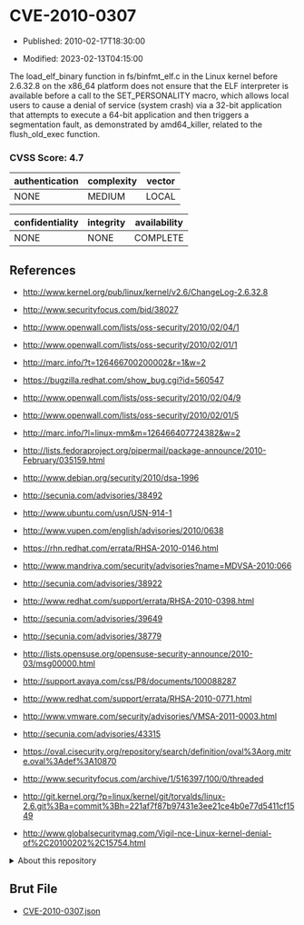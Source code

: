 # CVE-2010-0307

- Published: 2010-02-17T18:30:00

- Modified: 2023-02-13T04:15:00

The load_elf_binary function in fs/binfmt_elf.c in the Linux kernel before 2.6.32.8 on the x86_64 platform does not ensure that the ELF interpreter is available before a call to the SET_PERSONALITY macro, which allows local users to cause a denial of service (system crash) via a 32-bit application that attempts to execute a 64-bit application and then triggers a segmentation fault, as demonstrated by amd64_killer, related to the flush_old_exec function.

### CVSS Score: **4.7**

| authentication | complexity | vector |
| --- | --- | --- |
| NONE | MEDIUM | LOCAL |

| confidentiality | integrity | availability |
| --- | --- | --- |
| NONE | NONE | COMPLETE |

## References

* http://www.kernel.org/pub/linux/kernel/v2.6/ChangeLog-2.6.32.8

* http://www.securityfocus.com/bid/38027

* http://www.openwall.com/lists/oss-security/2010/02/04/1

* http://www.openwall.com/lists/oss-security/2010/02/01/1

* http://marc.info/?t=126466700200002&r=1&w=2

* https://bugzilla.redhat.com/show_bug.cgi?id=560547

* http://www.openwall.com/lists/oss-security/2010/02/04/9

* http://www.openwall.com/lists/oss-security/2010/02/01/5

* http://marc.info/?l=linux-mm&m=126466407724382&w=2

* http://lists.fedoraproject.org/pipermail/package-announce/2010-February/035159.html

* http://www.debian.org/security/2010/dsa-1996

* http://secunia.com/advisories/38492

* http://www.ubuntu.com/usn/USN-914-1

* http://www.vupen.com/english/advisories/2010/0638

* https://rhn.redhat.com/errata/RHSA-2010-0146.html

* http://www.mandriva.com/security/advisories?name=MDVSA-2010:066

* http://secunia.com/advisories/38922

* http://www.redhat.com/support/errata/RHSA-2010-0398.html

* http://secunia.com/advisories/39649

* http://secunia.com/advisories/38779

* http://lists.opensuse.org/opensuse-security-announce/2010-03/msg00000.html

* http://support.avaya.com/css/P8/documents/100088287

* http://www.redhat.com/support/errata/RHSA-2010-0771.html

* http://www.vmware.com/security/advisories/VMSA-2011-0003.html

* http://secunia.com/advisories/43315

* https://oval.cisecurity.org/repository/search/definition/oval%3Aorg.mitre.oval%3Adef%3A10870

* http://www.securityfocus.com/archive/1/516397/100/0/threaded

* http://git.kernel.org/?p=linux/kernel/git/torvalds/linux-2.6.git%3Ba=commit%3Bh=221af7f87b97431e3ee21ce4b0e77d5411cf1549

* http://www.globalsecuritymag.com/Vigil-nce-Linux-kernel-denial-of%2C20100202%2C15754.html

<details>
<summary>About this repository</summary> 

  This repository is part of the project [Live Hack CVE](https://github.com/Live-Hack-CVE). Main website can be found [www.live-hack.org](https://www.live-hack.org) 
  
  Made by [Sn0wAlice](https://github.com/Sn0wAlice) for the people that care about security and need to have a feed of the latest CVEs. Hope you enjoy it, don't forget to star the repo and follow me on [Twitter](https://twitter.com/Sn0wAlice) and [Github](https://github.com/Sn0wAlice). And that is my [personnal website](https://www.alice-snow.me/)

  - [Home Page](https://github.com/Live-Hack-CVE)
  - [Framework](https://github.com/Live-Hack-CVE/cve-framework)
  - [CVE database](https://github.com/Live-Hack-CVE/full_database)
  - [Changelog](https://github.com/Live-Hack-CVE/Changelog)
</details>

## Brut File

* [CVE-2010-0307.json](https://raw.githubusercontent.com/Live-Hack-CVE/full_database/main/cves/2010/CVE-2010-0307.json)

